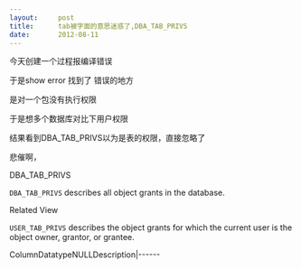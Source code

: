 ```yaml
---
layout:     post
title:      tab被字面的意思迷惑了,DBA_TAB_PRIVS
date:       2012-08-11
---
```

今天创建一个过程报编译错误

于是show error 找到了 错误的地方

是对一个包没有执行权限

于是想多个数据库对比下用户权限

结果看到DBA_TAB_PRIVS以为是表的权限，直接忽略了

悲催啊，

DBA_TAB_PRIVS<a id="sthref1904" name="sthref1904"></a>

`DBA_TAB_PRIVS` describes all object grants in the database.

<a id="sthref1905" name="sthref1905"></a>Related View

`USER_TAB_PRIVS` describes the object grants for which the current user is the object owner, grantor, or grantee.

<tr align="left" valign="top"><th id="r1c1-t131" style="text-align: left; vertical-align: bottom; font-weight: bold;" align="left" valign="bottom">Column</th><th id="r1c2-t131" style="text-align: left; vertical-align: bottom; font-weight: bold;" align="left" valign="bottom">Datatype</th><th id="r1c3-t131" style="text-align: left; vertical-align: bottom; font-weight: bold;" align="left" valign="bottom">NULL</th><th id="r1c4-t131" style="text-align: left; vertical-align: bottom; font-weight: bold;" align="left" valign="bottom">Description</th></tr>|------
